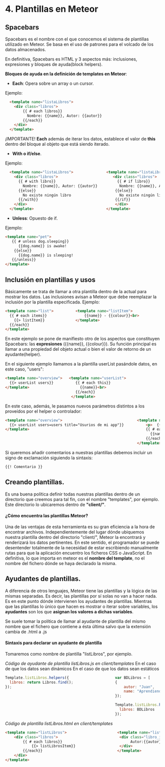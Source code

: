 # 4. Plantillas en Meteor

## Spacebars

Spacebars es el nombre con el que conocemos el sistema de plantillas utilizado en Meteor. Se basa en el uso de patrones para el volcado de los datos almacenados.

En definitiva, Spacebars es HTML y 3 aspectos más: inclusiones, expresiones y bloques de ayuda(block helpers).

**Bloques de ayuda en la definición de templates en Meteor**:

- **Each**: Opera sobre un array o un cursor.

Ejemplo:
```html
  <template name="listaLibros">
    <div class="libros">
        {{ # each libros}}
          Nombre: {{name}}, Autor: {{autor}}
        {{/each}}
    </div>
  </template>
```

¡IMPORTANTE!
**Each** además de iterar los datos, establece el valor de **this** dentro del bloque al objeto que está siendo iterado.

- **With o if/else**.

Ejemplo:
```html                                                                
  <template name="listaLibros">               <template name="listaLibros">
    <div class="libros">                         <div class="libros">
      {{ # with libro}}                            {{ # if libro}}     
        Nombre: {{name}}, Autor: {{autor}}          Nombre: {{name}}, Autor: {{autor}}       
      {{else}}                                    {{else}}
        No existe ningún libro                      No existe ningún libro  
      {{/with}}                                   {{/if}}     
    </div>                                        </div>  
  </template>                                 </template>    
```

- **Unless**: Opuesto de if.


Ejemplo:
```html
<template name="pet">  
   {{ # unless dog.sleeping}}
      {{dog.name}} is awake!
    {{else}}
      {{dog.name}} is sleeping!
   {{/unless}}
</template>
```

## Inclusión en plantillas y usos

Básicamente se trata de llamar a otra plantilla dentro de la actual para mostrar los datos. Las inclusiones avisan a Meteor que debe reemplazar la inclusión por la plantilla especificada.
Ejemplo:

```html
<template name="list">          <template name="listItem">
  {{ # each items}}                 {{name}} - {{colour}}<br>
    {{> listItem}}              </template>
  {{/each}}
</template>
```

En este ejemplo se pone de manifiesto otro de los aspectos que constituyen Spacebars: las **expresiones** ({{name}}, {{colour}}). Su función principal es llamar a una propiedad del objeto actual o bien el valor de retorno de un ayudante(helper).

En el siguiente ejemplo llamamos a la plantilla userList pasándole datos, en este caso, "users":

```html
<template name="overview">   <template name="userList">
  {{> userList users}}          {{ # each this}}
</template>                       {{name}}<br>
                                {{/each}}
                              </template>
```
En este caso, además, le pasamos nuevos parámetros distintos a los proveídos por el helper o controlador:

```html
<template name="overview">                                  <template name="userList">
  {{> userList users=users title="Usurios de mi app"}}          <p>  {{ title }} </p>
</template>                                                     {{ # each users}}
                                                                  {{name}} <br>
                                                                {{/each}}
                                                            </template>
```

Si queremos añadir comentarios a nuestras plantillas debemos incluir un signo de exclamación siguiendo la sintaxis:

```html
{{! Comentario }}
```


## Creando plantillas.

Es una buena política definir todas nuestras plantillas dentro de un directorio que creemos para tal fin, con el nombre "templates", por ejemplo. Este directorio lo ubicaremos dentro de **"client/"**.

#### ¿Cómo encuentra las plantillas Meteor?

Una de las ventajas de esta herramienta es su gran eficiencia a la hora de encontrar archivos. Independientemente del lugar dónde ubiquemos nuestra plantilla dentro del directorio "client/", Meteor la encontrará y renderizará los datos pertinentes.
En este sentido, el programador se puede desentender totalmente de la necesidad de estar escribiendo manualmente rutas para que la aplicación encuentro los ficheros CSS o JavaScript.
En definitiva, lo que importa en meteor es el **nombre del template**, no el nombre del fichero dónde se haya declarado la misma.

## Ayudantes de plantillas.

A diferencia de otros lenguajes, Meteor tiene las plantillas y la lógica de las mismas separadas. Es decir, las plantillas por sí solas no van a hacer nada.
Es en este punto dónde intervienen los ayudantes de plantillas.
Mientras que las plantillas lo único que hacen es mostrar o iterar sobre variables, los **ayudantes** son los que **asignan los valores a dichas variables**.

Se suele tomar la política de llamar al ayudante de plantilla del mismo nombre que el fichero que contiene a ésta última salvo que la extensión cambia de .html a .js

#### Sintaxis para declarar un ayudante de plantilla

Tomaremos como nombre de plantilla "listLibros", por ejemplo.

*Código de ayudante de plantilla listLibros.js en client/templates*
En el caso de que los datos sean dinámicos        En el caso de que los datos sean estáticos

```javascript                             
Template.listLibros.helpers({                     var BDLibros = [
  libros: return Libros.find();                   {
});                                                   autor: "Juan",
                                                      name: "Aprendiendo Meteor"
                                                  });

                                                  Template.listLibros.helpers({
                                                    libros: BDLibros
                                                  });                  
```                     

*Código de plantilla listLibros.html en client/templates*

```html
<template name="listLibros">                       <template name="listLibrosItem">
    <div class="libros">                            <div class="libro_item">
        {{ # each libros}}                               Autor:{{autor}}, Titulo: {{titulo}}
            {{> listLibrosItem}}                    </div>
        {{/each}}                                  </template>  
    </div>
</template>
```
